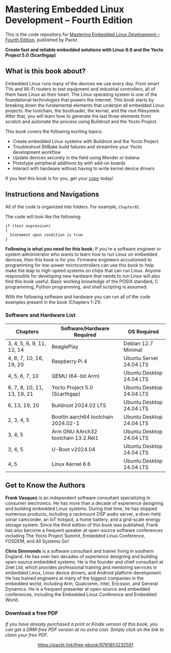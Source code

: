 # Mastering Embedded Linux Development – Fourth Edition

This is the code repository for [Mastering Embedded Linux Development – Fourth Edition](https://www.packtpub.com/product/mastering-embedded-linux-programming-third-edition/9781803232591?utm_source=github&utm_medium=repository&utm_campaign=9781803232591), published by Packt.

**Create fast and reliable embedded solutions with Linux 6.6 and the Yocto Project 5.0 (Scarthgap)**

## What is this book about?
Embedded Linux runs many of the devices we use every day. From smart TVs and Wi-Fi routers to test equipment and industrial controllers, all of them have Linux as their heart. The Linux operating system is one of the foundational technologies that powers the internet. This book starts by breaking down the fundamental elements that underpin all embedded Linux projects: the toolchain, the bootloader, the kernel, and the root filesystem. After that, you will learn how to generate the last three elements from scratch and automate the process using Buildroot and the Yocto Project.

This book covers the following exciting topics:
* Create embedded Linux systems with Buildroot and the Yocto Project
* Troubleshoot BitBake build failures and streamline your Yocto development workflow
* Update devices securely in the field using Mender or balena
* Prototype peripheral additions by with add-on boards
* Interact with hardware without having to write kernel device drivers

If you feel this book is for you, get your [copy](https://www.amazon.com/dp/1803232595) today!

## Instructions and Navigations
All of the code is organized into folders. For example, `Chapter02`.

The code will look like the following:
```
if (test expression)
{
  Statement upon condition is true
}
```

**Following is what you need for this book:**
If you're a software engineer or system administrator who wants to learn how to run Linux on embedded devices, then this book is for you. Firmware engineers accustomed to programming for low-power microcontrollers can use this book to help make the leap to high-speed systems on chips that can run Linux. Anyone responsible for developing new hardware that needs to run Linux will also find this book useful. Basic working knowledge of the POSIX standard, C programming, Python programming, and shell scripting is assumed.

With the following software and hardware you can run all of the code examples present in the book (Chapters 1-21).

### Software and Hardware List

| Chapters                    | Software/Hardware Required          | OS Required              |
| --------------------------- | ----------------------------------- | ------------------------ |
| 3, 4, 5, 6, 9, 11, 12, 14   | BeaglePlay                          | Debian 12.7 Minimal      |
| 4, 6, 7, 10, 16, 19, 20     | Raspberry Pi 4                      | Ubuntu Server 24.04 LTS  |
| 4, 5, 6, 7, 10              | QEMU (64-bit Arm)                   | Ubuntu Desktop 24.04 LTS |
| 6, 7, 8, 10, 11, 13, 19, 21 | Yocto Project 5.0 (Scarthgap)       | Ubuntu Desktop 24.04 LTS |
| 6, 13, 19, 20               | Buildroot 2024.02 LTS               | Ubuntu Desktop 24.04 LTS |
| 2, 3, 4, 5                  | Bootlin aarch64 toolchain 2024.02-1 | Ubuntu Desktop 24.04 LTS |
| 3, 4, 5                     | Arm GNU AArch32 toolchain 13.2.Rel1 | Ubuntu Desktop 24.04 LTS |
| 3, 4, 5                     | U-Boot v2024.04                     | Ubuntu Desktop 24.04 LTS |
| 4, 5                        | Linux Kernel 6.6                    | Ubuntu Desktop 24.04 LTS |

## Get to Know the Authors
**Frank Vasquez** is an independent software consultant specializing in consumer electronics. He has more than a decade of experience designing and building embedded Linux systems. During that time, he has shipped numerous products, including a rackmount DSP audio server, a diver-held sonar camcorder, an IoT hotspot, a home battery, and a grid-scale energy storage system. Since the third edition of this book was published, Frank has also become a frequent speaker at open-source software conferences including The Yocto Project Summit, Embedded Linux Conference, FOSDEM, and All Systems Go!

**Chris Simmonds** is a software consultant and trainer living in southern England. He has over two decades of experience designing and building open-source embedded systems. He is the founder and chief consultant at 2net Ltd, which provides professional training and mentoring services in embedded Linux, Linux device drivers, and Android platform development. He has trained engineers at many of the biggest companies in the embedded world, including Arm, Qualcomm, Intel, Ericsson, and General Dynamics. He is a frequent presenter at open-source and embedded conferences, including the Embedded Linux Conference and Embedded World.

### Download a free PDF

<i>If you have already purchased a print or Kindle version of this book, you can get a DRM-free PDF version at no extra cost. Simply click on the link to claim your free PDF.</i>
<p align="center"> <a href="https://packt.link/free-ebook/9781803232591">https://packt.link/free-ebook/9781803232591</a></p>
